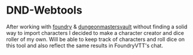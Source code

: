 # DND-Webtools

After working with [foundry](https://www.foundryvtt.com) & [dungeonmastersvault](https://dungeonmastersvault.com/) without finding a solid way to import characters I decided to make a character creator and dice roller of my own. Will be able to keep track of characters and roll dice on this tool and also reflect the same results in FoundryVTT's chat.
